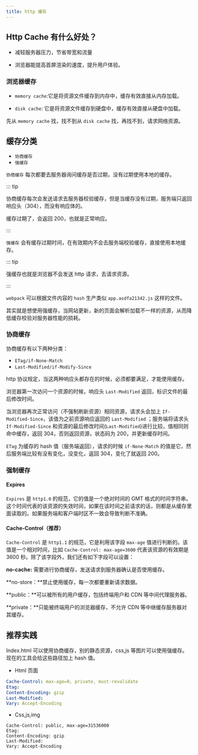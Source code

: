 ```yaml
---
title: http 缓存
---
```


## Http Cache 有什么好处？

-   减轻服务器压力，节省带宽和流量

-   浏览器能提高首屏渲染的速度，提升用户体验。

### 浏览器缓存

-   `memory cache`:它是将资源文件缓存到内存中，缓存有效直接从内存加载。

-   `disk cache`: 它是将资源文件缓存到硬盘中，缓存有效直接从硬盘中加载。

先从 `memory cache` 找，找不到从 `disk cache` 找，再找不到，请求网络资源。

## 缓存分类

-   `协商缓存`
-   `强缓存`

`协商缓存` 每次都要去服务器询问缓存是否过期，没有过期使用本地的缓存。

::: tip

协商缓存每次会发送请求去服务器校验缓存，但是当缓存没有过期，服务端只返回响应头（304），而没有响应体的。

缓存过期了，会返回 200，也就是正常响应。

:::

`强缓存` 会有缓存过期时间，在有效期内不会去服务端校验缓存，直接使用本地缓存。

::: tip

强缓存也就是浏览器不会发送 http 请求，去请求资源。

:::

`webpack` 可以根据文件内容的 `hash` 生产类似 `app.asdfa21342.js` 这样的文件。

其实就是想使用强缓存，当网站更新，新的页面会解析加载不一样的资源，从而降低缓存校验对服务器性能的损耗。

### 协商缓存

协商缓存有以下两种分类：

-   `ETag/if-None-Match`
-   `Last-Modified/if-Modify-Since`

http 协议规定，当这两种响应头都存在的时候，必须都要满足，才能使用缓存。

浏览器第一次访问一个资源的时候，响应头 `Last-Modified` 返回，标识文件的最后修改时间。

当浏览器再次正常访问（不强制刷新资源）相同资源，请求头会加上 `If-Modified-Since`，该值为之前资源响应返回的 `Last-Modified` ；服务端将请求头 `If-Modified-Since` 和资源的最后修改时间(`Last-Modified`)进行比较，值相同则命中缓存，返回 304，否则返回资源，状态码为 200，并更新缓存时间。

`ETag` 为缓存的 hash 值（服务端返回），请求的时候 `if-None-Match` 的值是它，然后服务端比较有没有变化，没变化，返回 304，变化了就返回 200。

### 强制缓存

#### Expires

`Expires` 是 `http1.0` 的规范，它的值是一个绝对时间的 GMT 格式的时间字符串。这个时间代表的该资源的失效时间，如果在该时间之前请求的话，则都是从缓存里面读取的。如果服务端和客户端时区不一致会导致判断不准确。

#### Cache-Control（推荐）

`Cache-Control` 是 `http1.1` 的规范，它是利用该字段 `max-age` 值进行判断的。该值是一个相对时间，比如 `Cache-Control: max-age=3600` 代表该资源的有效期是 3600 秒。除了该字段外，我们还有如下字段可以设置：

**no-cache:** 需要进行协商缓存，发送请求到服务器确认是否使用缓存。

**no-store：**禁止使用缓存，每一次都要重新请求数据。

**public：**可以被所有的用户缓存，包括终端用户和 CDN 等中间代理服务器。

**private：**只能被终端用户的浏览器缓存，不允许 CDN 等中继缓存服务器对其缓存。

## 推荐实践

Index.html 可以使用协商缓存，别的静态资源，css,js 等图片可以使用强缓存。现在的工具会给这些路径加上 hash 值。

-   Html 页面

```yaml
Cache-Control: max-age=0, private, must-revalidate
Etag:
Content-Encoding: gzip
Last-Modified:
Vary: Accept-Encoding
```

-   Css,js,img

```shell
Cache-Control: public, max-age=31536000
Etag:
Content-Encoding: gzip
Last-Modified:
Vary: Accept-Encoding
```
